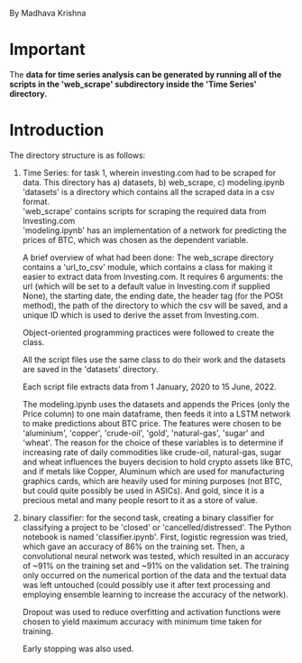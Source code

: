 By Madhava Krishna

# Important

 The <b>data for time series analysis can be generated by running all of the scripts in the 'web_scrape' subdirectory inside the 'Time Series' directory.</b>

# Introduction

The directory structure is as follows:

1. Time Series: for task 1, wherein investing.com had to be scraped for data. This directory has 
    a) datasets, b) web_scrape, c) modeling.ipynb
    <br>'datasets' is a directory which contains all the scraped data in a csv format.
    <br> 'web_scrape' contains scripts for scraping the required data from Investing.com
    <br>'modeling.ipynb' has an implementation of a network for predicting the prices of BTC, which was chosen as the dependent variable.

    A brief overview of what had been done:
    The web_scrape directory contains a 'url_to_csv' module, which contains a class for making it easier to extract data from Investing.com. It requires 6 arguments: the url (which will be set to a default value in Investing.com if supplied None), the starting date, the ending date, the header tag (for the POSt method), the path of the directory to which the csv will be saved, and a unique ID which is used to derive the asset from Investing.com.

    Object-oriented programming practices were followed to create the class.

    All the script files use the same class to do their work and the datasets are saved in the 'datasets' directory.

    Each script file extracts data from 1 January, 2020 to 15 June, 2022.

    The modeling.ipynb uses the datasets and appends the Prices (only the Price column) to one main dataframe, then feeds it into a LSTM network to make predictions about BTC price. The features were chosen to be 'aluminium', 'copper', 'crude-oil', 'gold', 'natural-gas', 'sugar' and 'wheat'. The reason for the choice of these variables is to determine if increasing rate of daily commodities like crude-oil, natural-gas, sugar and wheat influences the buyers decision to hold crypto assets like BTC, and if metals like Copper, Aluminum which are used for manufacturing graphics cards, which are heavily used for mining purposes (not BTC, but could quite possibly be used in ASICs). And gold, since it is a precious metal and many people resort to it as a store of value.


2. binary classifier: for the second task, creating a binary classifier for classifying a project to be 'closed' or 'cancelled/distressed'. The Python notebook is named 'classifier.ipynb'. First, logistic regression was tried, which gave an accuracy of 86% on the training set. Then, a convolutional neural network was tested, which resulted in an accuracy of ~91% on the training set and ~91% on the validation set. The training only occurred on the numerical portion of the data and the textual data was left untouched (could possibly use it after text processing and employing ensemble learning to increase the accuracy of the network). 
    
    Dropout was used to reduce overfitting and activation functions were chosen to yield maximum accuracy with minimum time taken for training.

    Early stopping was also used.
